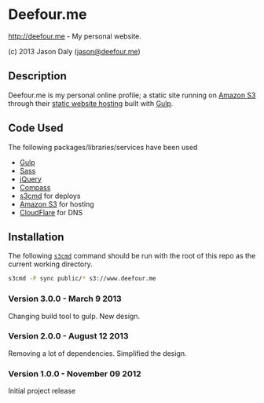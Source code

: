 # Deefour.me

http://deefour.me - My personal website.

(c) 2013 Jason Daly (jason@deefour.me)

## Description

Deefour.me is my personal online profile; a static site running on [Amazon S3](http://aws.amazon.com/s3/) through their [static website hosting](http://docs.amazonwebservices.com/AmazonS3/latest/dev/WebsiteHosting.html) built with [Gulp](http://gulpjs.com/).

## Code Used

The following packages/libraries/services have been used

  - [Gulp](http://gulpjs.com/)
  - [Sass](http://sass-lang.com/)
  - [jQuery](http://jquery.com/)
  - [Compass](http://compass-style.org/)
  - [s3cmd](http://s3tools.org/s3cmd) for deploys
  - [Amazon S3](http://aws.amazon.com/s3/) for hosting
  - [CloudFlare](https://cloudflare.com) for DNS

## Installation

The following [`s3cmd`](http://s3tools.org/s3cmd) command should be run with the root of this repo as the current working directory.

```bash
s3cmd -P sync public/* s3://www.deefour.me
```

### Version 3.0.0 - March 9 2013

Changing build tool to gulp. New design.

### Version 2.0.0 - August 12 2013

Removing a lot of dependencies. Simplified the design.

### Version 1.0.0 - November 09 2012

Initial project release